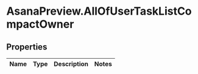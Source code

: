 # AsanaPreview.AllOfUserTaskListCompactOwner

## Properties
Name | Type | Description | Notes
------------ | ------------- | ------------- | -------------

